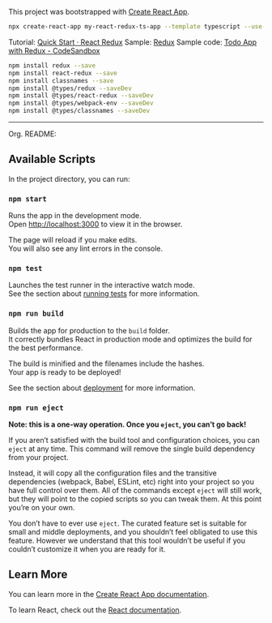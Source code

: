This project was bootstrapped with [Create React App](https://github.com/facebook/create-react-app).

```bash
npx create-react-app my-react-redux-ts-app --template typescript --use-npm
```

Tutorial: [Quick Start · React Redux](https://react-redux.js.org/introduction/quick-start)
Sample: [Redux](https://redux.js.org/basics/example)
Sample code: [Todo App with Redux - CodeSandbox](https://codesandbox.io/s/9on71rvnyo?file=/package.json)

```bash
npm install redux --save
npm install react-redux --save
npm install classnames --save
npm install @types/redux --saveDev
npm install @types/react-redux --saveDev
npm install @types/webpack-env --saveDev
npm install @types/classnames --saveDev
```

---
Org. README:  
## Available Scripts

In the project directory, you can run:

### `npm start`

Runs the app in the development mode.<br />
Open [http://localhost:3000](http://localhost:3000) to view it in the browser.

The page will reload if you make edits.<br />
You will also see any lint errors in the console.

### `npm test`

Launches the test runner in the interactive watch mode.<br />
See the section about [running tests](https://facebook.github.io/create-react-app/docs/running-tests) for more information.

### `npm run build`

Builds the app for production to the `build` folder.<br />
It correctly bundles React in production mode and optimizes the build for the best performance.

The build is minified and the filenames include the hashes.<br />
Your app is ready to be deployed!

See the section about [deployment](https://facebook.github.io/create-react-app/docs/deployment) for more information.

### `npm run eject`

**Note: this is a one-way operation. Once you `eject`, you can’t go back!**

If you aren’t satisfied with the build tool and configuration choices, you can `eject` at any time. This command will remove the single build dependency from your project.

Instead, it will copy all the configuration files and the transitive dependencies (webpack, Babel, ESLint, etc) right into your project so you have full control over them. All of the commands except `eject` will still work, but they will point to the copied scripts so you can tweak them. At this point you’re on your own.

You don’t have to ever use `eject`. The curated feature set is suitable for small and middle deployments, and you shouldn’t feel obligated to use this feature. However we understand that this tool wouldn’t be useful if you couldn’t customize it when you are ready for it.

## Learn More

You can learn more in the [Create React App documentation](https://facebook.github.io/create-react-app/docs/getting-started).

To learn React, check out the [React documentation](https://reactjs.org/).
